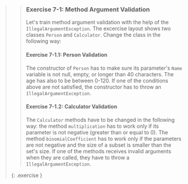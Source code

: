>> ### Exercise 7-1: Method Argument Validation
>>
>> Let's train method argument validation with the help of the `IllegalArgumentException`. The excercise layout shows two classes `Person` and `Calculator`. Change the class in the following way:
>>
>> #### Exercise 7-1.1: Person Validation
>>
>> The constructor of `Person` has to make sure its parameter's `Name` variable is not null, empty, or longer than 40 characters. The age has also to be between 0-120. If one of the conditions above are not satisfied, the constructor has to throw an `IllegalArgumentException`.
>>
>> #### Exercise 7-1.2: Calculator Validation
>>
>> The `Calculator` methods have to be changed in the following way: the method `multiplication` has to work only if its parameter is not negative (greater than or equal to 0). The method `binomialCoefficient` has to work only if the parameters are not negative and the size of a subset is smaller than the set's size. If one of the methods receives invalid arguments when they are called, they have to throw a `IllegalArgumentException`.
>>
>{: .exercise }